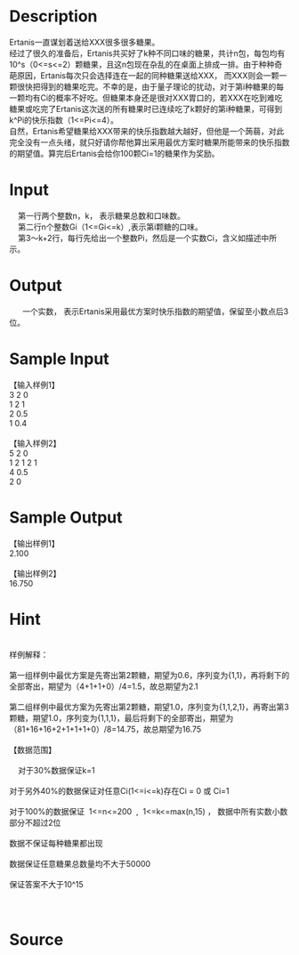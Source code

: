
# Description

<div class="content"><div>Ertanis一直谋划着送给XXX很多很多糖果。</div>
<div>经过了很久的准备后，Ertanis共买好了k种不同口味的糖果，共计n包，每包均有10^s（0&lt;=s&lt;=2）颗糖果，且这n包现在杂乱的在桌面上排成一排。由于种种奇葩原因，Ertanis每次只会选择连在一起的同种糖果送给XXX， 而XXX则会一颗一颗很快把得到的糖果吃完。不幸的是，由于量子理论的扰动，对于第i种糖果的每一颗均有Ci的概率不好吃。但糖果本身还是很对XXX胃口的，若XXX在吃到难吃糖果或吃完了Ertanis这次送的所有糖果时已连续吃了k颗好的第i种糖果，可得到k^Pi的快乐指数（1&lt;=Pi&lt;=4）。</div>
<div>自然，Ertanis希望糖果给XXX带来的快乐指数越大越好，但他是一个蒟蒻，对此完全没有一点头绪，就只好请你帮他算出采用最优方案时糖果所能带来的快乐指数的期望值。算完后Ertanis会给你100颗Ci=1的糖果作为奖励。</div>
<p></p></div>

# Input

<div class="content"><div>    第一行两个整数n，k， 表示糖果总数和口味数。</div>
<div>    第二行n个整数Gi（1&lt;=Gi&lt;=k）,表示第i颗糖的口味。</div>
<div>    第3～k+2行，每行先给出一个整数Pi，然后是一个实数Ci，含义如描述中所示。 </div>
<div></div>
<p></p></div>

# Output

<div class="content"><div>      一个实数， 表示Ertanis采用最优方案时快乐指数的期望值，保留至小数点后3位。</div>
<p></p></div>

# Sample Input

<div class="content"><span class="sampledata">【输入样例1】<br/>
3 2 0<br/>
1 2 1<br/>
2 0.5<br/>
1 0.4<br/>
<br/>
【输入样例2】<br/>
5 2 0<br/>
1 2 1 2 1<br/>
4 0.5<br/>
2 0<br/>
</span></div>

# Sample Output

<div class="content"><span class="sampledata">【输出样例1】<br/>
2.100<br/>
<br/>
【输出样例2】<br/>
16.750<br/>
</span></div>

# Hint

<div class="content"><p></p><div></div><br/>
<div>样例解释：</div><br/>
<div>第一组样例中最优方案是先寄出第2颗糖，期望为0.6，序列变为{1,1}，再将剩下的全部寄出，期望为（4+1+1+0）/4=1.5，故总期望为2.1</div><br/>
<div>第二组样例中最优方案为先寄出第2颗糖，期望1.0，序列变为{1,1,2,1}，再寄出第3颗糖，期望1.0，序列变为{1,1,1}，最后将剩下的全部寄出，期望为（81+16+16+2+1+1+1+0）/8=14.75，故总期望为16.75</div><br/>
<div>【数据范围】</div><br/>
<div>    对于30%数据保证k=1</div><br/>
<div>对于另外40%的数据保证对任意Ci(1&lt;=i&lt;=k)存在Ci = 0 或 Ci=1</div><br/>
<div>对于100%的数据保证  1&lt;=n&lt;=200  ,  1&lt;=k&lt;=max(n,15) ， 数据中所有实数小数部分不超过2位</div><br/>
<div>数据不保证每种糖果都出现</div><br/>
<div>数据保证任意糖果总数量均不大于50000</div><br/>
<div>保证答案不大于10^15</div><br/>
<div></div><br/>
<p></p><p></p></div>

# Source

<div class="content"><p><a href="problemset.php?search="></a></p></div>

